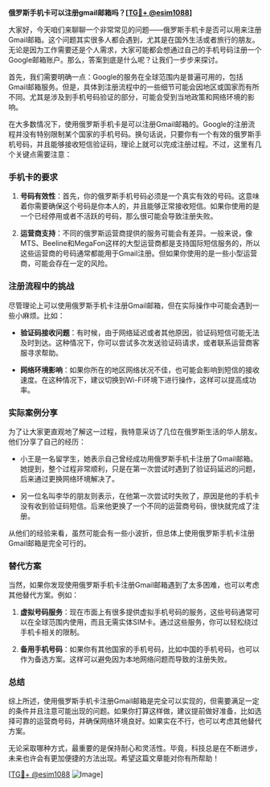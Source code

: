 **俄罗斯手机卡可以注册gmail邮箱吗？[[TG💪+ @esim1088](https://t.me/s/esim1088)]**

大家好，今天咱们来聊聊一个非常常见的问题——俄罗斯手机卡是否可以用来注册Gmail邮箱。这个问题其实很多人都会遇到，尤其是在国外生活或者旅行的朋友。无论是因为工作需要还是个人需求，大家可能都会想通过自己的手机号码注册一个Google邮箱账户。那么，答案到底是什么呢？让我们一步步来探讨。

首先，我们需要明确一点：Google的服务在全球范围内是普遍可用的，包括Gmail邮箱服务。但是，具体到注册流程中的一些细节可能会因地区或国家而有所不同。尤其是涉及到手机号码验证的部分，可能会受到当地政策和网络环境的影响。

在大多数情况下，使用俄罗斯手机卡是可以注册Gmail邮箱的。Google的注册流程并没有特别限制某个国家的手机号码。换句话说，只要你有一个有效的俄罗斯手机号码，并且能够接收短信验证码，理论上就可以完成注册过程。不过，这里有几个关键点需要注意：

### 手机卡的要求

1. **号码有效性**：首先，你的俄罗斯手机号码必须是一个真实有效的号码。这意味着你需要确保这个号码是你本人的，并且能够正常接收短信。如果你使用的是一个已经停用或者不活跃的号码，那么很可能会导致注册失败。
   
2. **运营商支持**：不同的俄罗斯运营商提供的服务可能会有差异。一般来说，像MTS、Beeline和MegaFon这样的大型运营商都是支持国际短信服务的，所以这些运营商的号码通常都能用于Gmail注册。但如果你使用的是一些小型运营商，可能会存在一定的风险。

### 注册流程中的挑战

尽管理论上可以使用俄罗斯手机卡注册Gmail邮箱，但在实际操作中可能会遇到一些小麻烦。比如：

- **验证码接收问题**：有时候，由于网络延迟或者其他原因，验证码短信可能无法及时到达。这种情况下，你可以尝试多次发送验证码请求，或者联系运营商客服寻求帮助。
  
- **网络环境影响**：如果你所在的地区网络状况不佳，也可能会影响到短信的接收速度。在这种情况下，建议切换到Wi-Fi环境下进行操作，这样可以提高成功率。

### 实际案例分享

为了让大家更直观地了解这一过程，我特意采访了几位在俄罗斯生活的华人朋友。他们分享了自己的经历：

- 小王是一名留学生，她表示自己曾经成功用俄罗斯手机卡注册了Gmail邮箱。她提到，整个过程非常顺利，只是在第一次尝试时遇到了验证码延迟的问题，后来通过更换网络环境解决了。
  
- 另一位名叫李华的朋友则表示，在他第一次尝试时失败了，原因是他的手机卡没有收到验证码短信。后来他更换了一个不同的运营商号码，很快就完成了注册。

从他们的经验来看，虽然可能会有一些小波折，但总体上使用俄罗斯手机卡注册Gmail邮箱是完全可行的。

### 替代方案

当然，如果你发现使用俄罗斯手机卡注册Gmail邮箱遇到了太多困难，也可以考虑其他替代方案。例如：

1. **虚拟号码服务**：现在市面上有很多提供虚拟手机号码的服务，这些号码通常可以在全球范围内使用，而且无需实体SIM卡。通过这些服务，你可以轻松绕过手机卡相关的限制。

2. **备用手机号码**：如果你有其他国家的手机号码，比如中国的手机号码，也可以作为备选方案。这样可以避免因为本地网络问题而导致的注册失败。

### 总结

综上所述，使用俄罗斯手机卡注册Gmail邮箱是完全可以实现的，但需要满足一定的条件并且注意可能出现的问题。如果你打算这样做，建议提前做好准备，比如选择可靠的运营商号码，并确保网络环境良好。如果实在不行，也可以考虑其他替代方案。

无论采取哪种方式，最重要的是保持耐心和灵活性。毕竟，科技总是在不断进步，未来也许会有更加便捷的方法出现。希望这篇文章能对你有所帮助！

[[TG💪+ @esim1088](https://t.me/s/esim1088) ![Image](https://i.postimg.cc/4NQfJmqS/Snipaste-2025-05-13-00-14-12.png)]